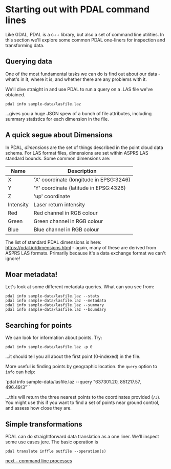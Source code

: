 # Starting out with PDAL command lines

Like GDAL, PDAL is a c++ library, but also a set of command line utilities. In this section we'll explore some common PDAL one-liners for inspection and transforming data.

## Querying data

One of the most fundamental tasks we can do is find out about our data - what's in it, where it is, and whether there are any problems with it.

We'll dive straight in and use PDAL to run a query on a .LAS file we've obtained.

`pdal info sample-data/lasfile.laz`

...gives you a huge JSON spew of a bunch of file attributes, including summary statistics for each dimension in the file.

## A quick segue about Dimensions

In PDAL, *dimensions* are the set of things described in the point cloud data schema. For LAS format files, dimensions are set within ASPRS LAS standard bounds. Some common dimensions are:

|Name | Description |
|-----|-------------|
|X | 'X' coordinate (longitude in EPSG:3246)|
|Y | 'Y' coordinate (latitude in EPSG:4326)|
|Z | 'up' coordinate |
|Intensity | Laser return intensity |
|Red | Red channel in RGB colour |
|Green | Green channel in RGB colour |
|Blue | Blue channel in RGB colour |

The list of standard PDAL dimensions is here: https://pdal.io/dimensions.html - again, many of these are derived from ASPRS LAS formats. Primarily because it's a data exchange format we can't ignore!

## Moar metadata!

Let's look at some different metadata queries. What can you see from:

`pdal info sample-data/lasfile.laz --stats`  
`pdal info sample-data/lasfile.laz --metadata`  
`pdal info sample-data/lasfile.laz --summary`  
`pdal info sample-data/lasfile.laz --boundary`  

## Searching for points

We can look for information about points. Try:

`pdal info sample-data/lasfile.laz -p 0`

...it should tell you all about the first point (0-indexed) in the file.

More useful is finding points by geographic location. the `query` option to `info` can help:

`pdal info sample-data/lasfile.laz --query "637301.20, 851217.57, 496.49/3"``

...this will return the three nearest points to the coordinates provided (`/3`). You might use this if you want to find a set of points near ground control, and assess how close they are.

## Simple transformations

PDAL can do straightforward data translation as a one liner. We'll inspect some use cases jere. The basic operation is  

`pdal translate inffle outfile --operation(s)`


[next - command line processes](2-command-line-processes.md)
